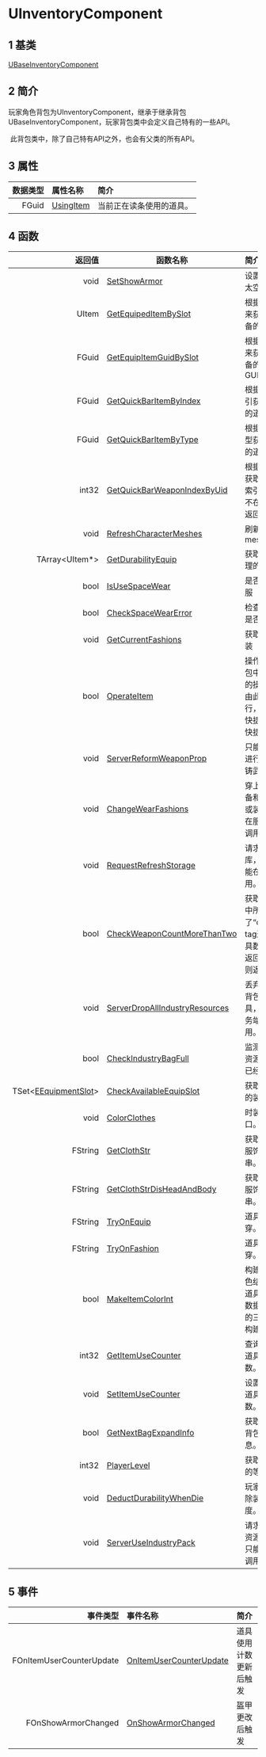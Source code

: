 # UInventoryComponent

## 1 基类

[UBaseInventoryComponent](..\\UBaseInventoryComponent\\UBaseInventoryComponent.html)

## 2 简介

​	玩家角色背包为UInventoryComponent，继承于继承背包UBaseInventoryComponent，玩家背包类中会定义自己特有的一些API。

​	此背包类中，除了自己特有API之外，也会有父类的所有API。

## 3 属性

| 数据类型 | 属性名称                                | 简介                     |
| -------: | :-------------------------------------- | :----------------------- |
|    FGuid |[UsingItem](Attributes\\UsingItem.html)| 当前正在读条使用的道具。 |

## 4 函数

|                                                 返回值 | 函数名称                                                     | 简介                                                         |
| -----------------------------------------------------: | ------------------------------------------------------------ | :----------------------------------------------------------- |
|                                                   void |[SetShowArmor](Function\\SetShowArmor.html)                 | 设置是否展示太空服盔甲。                                     |
|                                                  UItem |[GetEquipedItemBySlot](Function\\GetEquipedItemBySlot.html) | 根据装备槽位来获取当前装备的道具                             |
|                                                  FGuid |[GetEquipItemGuidBySlot](Function\\GetEquipItemGuidBySlot.html)| 根据装备槽位来获取当前装备的道具的GUID                       |
|                                                  FGuid |[GetQuickBarItemByIndex](Function\\GetQuickBarItemByIndex.html)| 根据快捷栏索引获取快捷栏的道具                               |
|                                                  FGuid |[GetQuickBarItemByType](Function\\GetQuickBarItemByType.html)| 根据快捷栏类型获取快捷栏的道具                               |
|                                                  int32 |[GetQuickBarWeaponIndexByUid](Function\\GetQuickBarWeaponIndexByUid.html)| 根据道具GUID获取快捷栏的索引，若道具不在快捷栏中返回-1       |
|                                                   void |[RefreshCharacterMeshes](Function\\RefreshCharacterMeshes.html)| 刷新角色的mesh                                               |
|                                         TArray<UItem*> |[GetDurabilityEquip](Function\\GetDurabilityEquip.html)     | 获取所有待修理的道具                                         |
|                                                   bool |[IsUseSpaceWear](Function\\IsUseSpaceWear.html)             | 是否使用太空服                                               |
|                                                   bool |[CheckSpaceWearError](Function\\CheckSpaceWearError.html)   | 检查穿脱时装是否有错误                                       |
|                                                   void |[GetCurrentFashions](Function\\GetCurrentFashions.html)     | 获取当前的时装                                               |
|                                                   bool |[OperateItem](Function\\OperateItem.html)                   | 操作道具，背包中所有道具的操作全部经由此接口进行，比如放入快捷栏，移出快捷栏等等。 |
|                                                   void |[ServerReformWeaponProp](Function\\ServerReformWeaponProp.html)| 只能在服务端进行调用，重铸武器词条                           |
|                                                   void |[ChangeWearFashions](Function\\ChangeWearFashions.html)     | 穿上时装或装备和脱下时装或装备，只能在服务端进行调用。       |
|                                                   void |[RequestRefreshStorage](Function\\RequestRefreshStorage.html)| 请求刷新仓库，此函数只能在服务端调用。                       |
|                                                   bool |[CheckWeaponCountMoreThanTwo](Function\\CheckWeaponCountMoreThanTwo.html)| 获取道具背包中所有包含了“qiangxie”的tag道具，若道具数量大于2则返回true，否则返回false。 |
|                                                   void |[ServerDropAllIndustryResources](Function\\ServerDropAllIndustryResources.html)| 丢弃所有工业背包中的道具，只能在服务端进行调用。             |
|                                                   bool |[CheckIndustryBagFull](Function\\CheckIndustryBagFull.html) | 监测当前工业资源背包时候已经满了。                           |
| TSet<[EEquipmentSlot](..\\Enum\\EEquipmentSlot.html)> |[CheckAvailableEquipSlot](Function\\CheckAvailableEquipSlot.html)| 获取当前可用的装备槽位。                                     |
|                                                   void |[ColorClothes](Function\\ColorClothes.html)                 | 时装染色接口。                                               |
|                                                FString |[GetClothStr](Function\\GetClothStr.html)                   | 获取当前角色服饰的字符串。                                   |
|                                                FString |[GetClothStrDisHeadAndBody](Function\\GetClothStrDisHeadAndBody.html)| 获取当前角色服饰的字符串。                                   |
|                                                FString |[TryOnEquip](Function\\TryOnEquip.html)                     | 道具装备试穿。                                               |
|                                                FString |[TryOnFashion](Function\\TryOnFashion.html)                 | 道具时装试穿。                                               |
|                                                   bool |[MakeItemColorInt](Function\\MakeItemColorInt.html)         | 构建道具的颜色结构体，从道具的自定义数据中取指定的三个值进行构建。 |
|                                                  int32 |[GetItemUseCounter](Function\\GetItemUseCounter.html)       | 查询指定ID的道具使用计数。                                   |
|                                                   void |[SetItemUseCounter](Function\\SetItemUseCounter.html)       | 设置指定ID的道具使用计数。                                   |
|                                                   bool |[GetNextBagExpandInfo](Function\\GetNextBagExpandInfo.html) | 获取下一等级背包扩展信息。                                   |
|                                                  int32 |[PlayerLevel](Function\\PlayerLevel.html)                   | 获取当前玩家的等级。                                         |
|                                                   void |[DeductDurabilityWhenDie](Function\\DeductDurabilityWhenDie.html)| 玩家死亡后扣除装备耐久度。                                   |
|                                                   void |[ServerUseIndustryPack](Function\\ServerUseIndustryPack.html)| 请求使用工业资源包道具，只能在服务器调用。                   |

## 5 事件

|                 事件类型 | 事件名称                                                     | 简介                   |
| -----------------------: | :----------------------------------------------------------- | :--------------------- |
| FOnItemUserCounterUpdate |[OnItemUserCounterUpdate](Event\\OnItemUserCounterUpdate.html)| 道具使用计数更新后触发 |
|      FOnShowArmorChanged |[OnShowArmorChanged](Event\\OnShowArmorChanged.html)        | 盔甲更改后触发         |